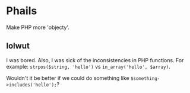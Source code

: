 Phails
=======

Make PHP more 'objecty'.

lolwut
------

I was bored. Also, I was sick of the inconsistencies in PHP functions.
For example: `strpos($string, 'hello')` vs `in_array('hello', $array)`.

Wouldn't it be better if we could do something like `$something->includes('hello');`?

